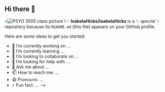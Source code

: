 ## Hi there 👋


<![PSYO 3505 class picture](https://github.com/user-attachments/assets/f64c2714-4068-462e-8826-2dfca2248d41)
!--
**IsabelaHicks/IsabelaHicks** is a ✨ _special_ ✨ repository because its `README.md` (this file) appears on your GitHub profile.

Here are some ideas to get you started:

- 🔭 I’m currently working on ...
- 🌱 I’m currently learning ...
- 👯 I’m looking to collaborate on ...
- 🤔 I’m looking for help with ...
- 💬 Ask me about ...
- 📫 How to reach me: ...
- 😄 Pronouns: ...
- ⚡ Fun fact: ...
-->
